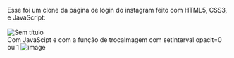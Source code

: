 Esse foi um clone da página de login do instagram feito com HTML5, CSS3, e JavaScript:<br><br>
![Sem título](https://user-images.githubusercontent.com/114010190/233814507-15101b82-33d3-4bf5-88f3-aa86fb91c18f.png)<br>
Com JavaScipt e com a função de trocaImagem com setInterval opacit=0 ou 1
![image](https://user-images.githubusercontent.com/114010190/233814566-764b1c6d-4bfa-46b0-a1a2-591f8bcae7bd.png)<br>

